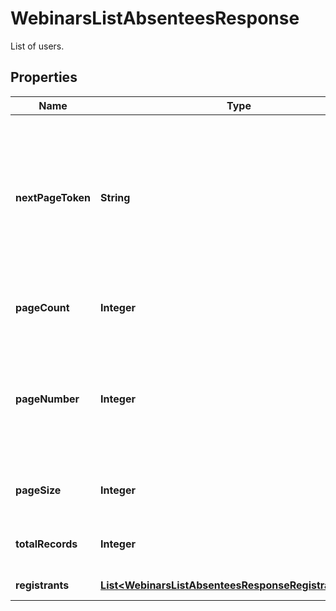 

# WebinarsListAbsenteesResponse

List of users.

## Properties

| Name | Type | Description | Notes |
|------------ | ------------- | ------------- | -------------|
|**nextPageToken** | **String** | Use the next page token to paginate through large result sets. A next page token is returned whenever the set of available results exceeds the current page size. This token&#39;s expiration period is 15 minutes. |  [optional] |
|**pageCount** | **Integer** | The number of pages returned for the request made. |  [optional] |
|**pageNumber** | **Integer** | **Deprecated.** This field is deprecated. We will no longer support this field in a future release. Instead, use the &#x60;next_page_token&#x60; for pagination. |  [optional] |
|**pageSize** | **Integer** | The number of records returned with a single API call. |  [optional] |
|**totalRecords** | **Integer** | The total number of all the records available across pages. |  [optional] |
|**registrants** | [**List&lt;WebinarsListAbsenteesResponseRegistrantsInner&gt;**](WebinarsListAbsenteesResponseRegistrantsInner.md) | List of registrant objects. |  [optional] |



